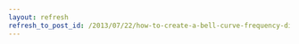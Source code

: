 ```yaml
---
layout: refresh
refresh_to_post_id: /2013/07/22/how-to-create-a-bell-curve-frequency-distribution-chart-in-excel-2010
---
```

